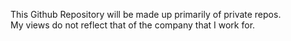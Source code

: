 This Github Repository will be made up primarily of private repos.
<br>
My views do not reflect that of the company that I work for.
